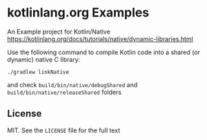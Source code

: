 # kotlinlang.org Examples

An Example project for Kotlin/Native
https://kotlinlang.org/docs/tutorials/native/dynamic-libraries.html

Use the following command to compile Kotlin code into
a shared (or dynamic) native C library:
```
./gradlew linkNative
```
and check
`build/bin/native/debugShared`
and
`build/bin/native/releaseShared`
folders 

## License
MIT. See the `LICENSE` file for the full text

